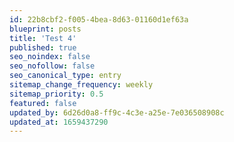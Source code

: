 ```yaml
---
id: 22b8cbf2-f005-4bea-8d63-01160d1ef63a
blueprint: posts
title: 'Test 4'
published: true
seo_noindex: false
seo_nofollow: false
seo_canonical_type: entry
sitemap_change_frequency: weekly
sitemap_priority: 0.5
featured: false
updated_by: 6d26d0a8-ff9c-4c3e-a25e-7e036508908c
updated_at: 1659437290
---
```

